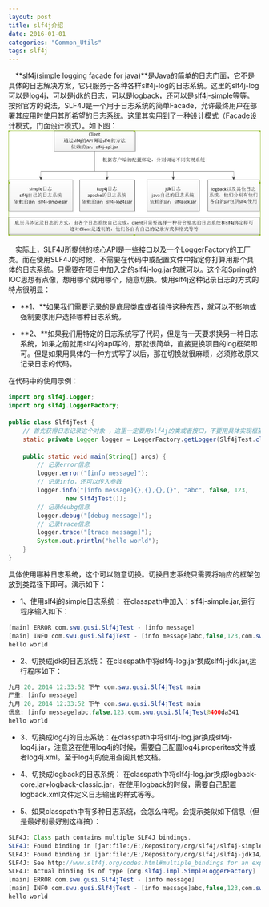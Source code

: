 ```yaml
---
layout: post
title: slf4j介绍
date: 2016-01-01
categories: "Common_Utils"
tags: slf4j
---
```

 
　**slf4j(simple logging facade for java)**是Java的简单的日志门面，它不是具体的日志解决方案，它只服务于各种各样slf4j-log的日志系统。这里的slf4j-log可以是log4j，可以是jdk的日志，可以是logback，还可以是slf4j-simple等等。按照官方的说法，SLF4J是一个用于日志系统的简单Facade，允许最终用户在部署其应用时使用其所希望的日志系统。这里其实用到了一种设计模式（Facade设计模式，门面设计模式）。如下图：
![slf4j](/assets/yoting/post/commonUtils/01.png)

　实际上，SLF4J所提供的核心API是一些接口以及一个LoggerFactory的工厂类。而在使用SLF4J的时候，不需要在代码中或配置文件中指定你打算用那个具体的日志系统。只需要在项目中加入定的slf4j-log.jar包就可以。这个和Spring的IOC思想有点像，想用哪个就用哪个，随意切换。使用slf4j这种记录日志的方式的特点很明显：

- **1、**如果我们需要记录的是底层类库或者组件这种东西，就可以不影响或强制要求用户选择哪种日志系统。

- **2、**如果我们用特定的日志系统写了代码，但是有一天要求换另一种日志系统，如果之前就用slf4j的api写的，那就很简单，直接更换项目的log框架即可。但是如果用具体的一种方式写了以后，那在切换就很麻烦，必须修改原来记录日志的代码。

在代码中的使用示例：

```java
import org.slf4j.Logger;  
import org.slf4j.LoggerFactory;  
  
public class Slf4jTest {  
    // 首先获得日志记录这个对象 ，这里一定要用slf4j的类或者接口，不要用具体实现框架的类或者接口 
    static private Logger logger = LoggerFactory.getLogger(Slf4jTest.class);  
  
    public static void main(String[] args) {  
        // 记录error信息  
        logger.error("[info message]");  
        // 记录info，还可以传入参数  
        logger.info("[info message]{},{},{},{}", "abc", false, 123,  
                new Slf4jTest());  
        // 记录deubg信息  
        logger.debug("[debug message]");  
        // 记录trace信息  
        logger.trace("[trace message]");  
        System.out.println("hello world");  
    }  
}  
```
 
具体使用哪种日志系统，这个可以随意切换。切换日志系统只需要将响应的框架包放到类路径下即可。演示如下：

- 1、使用slf4j的simple日志系统：
    在classpath中加入：slf4j-simple.jar,运行程序输入如下：

```java
[main] ERROR com.swu.gusi.Slf4jTest - [info message]
[main] INFO com.swu.gusi.Slf4jTest - [info message]abc,false,123,com.swu.gusi.Slf4jTest@503f0b70
hello world
```

- 2、切换成jdk的日志系统：
    在classpath中将slf4j-log.jar换成slf4j-jdk.jar,运行程序如下：

```java
九月 20, 2014 12:33:52 下午 com.swu.gusi.Slf4jTest main
严重: [info message]
九月 20, 2014 12:33:52 下午 com.swu.gusi.Slf4jTest main
信息: [info message]abc,false,123,com.swu.gusi.Slf4jTest@400da341
hello world
```

- 3、切换成log4j的日志系统：
    ​在classpath中将slf4j-log.jar换成slf4j-log4j.jar，注意这在使用log4j的时候，需要自己配置log4j.properites文件或者log4j.xml。至于log4j的使用查阅其他文档。

- 4、切换成logback的日志系统：
    在classpath中将slf4j-log.jar换成logback-core.jar+logback-classic.jar，在使用logback的时候，需要自己配置logback.xml文件定义日志输出的样式等等。

- 5、如果classpath中有多种日志系统，会怎么样呢。会提示类似如下信息（但是最好别最好别这样搞）：

```java
SLF4J: Class path contains multiple SLF4J bindings.
SLF4J: Found binding in [jar:file:/E:/Repository/org/slf4j/slf4j-simple/1.7.7/slf4j-simple-1.7.7.jar!/org/slf4j/impl/StaticLoggerBinder.class]
SLF4J: Found binding in [jar:file:/E:/Repository/org/slf4j/slf4j-jdk14/1.7.7/slf4j-jdk14-1.7.7.jar!/org/slf4j/impl/StaticLoggerBinder.class]
SLF4J: See http://www.slf4j.org/codes.html#multiple_bindings for an explanation.
SLF4J: Actual binding is of type [org.slf4j.impl.SimpleLoggerFactory]
[main] ERROR com.swu.gusi.Slf4jTest - [info message]
[main] INFO com.swu.gusi.Slf4jTest - [info message]abc,false,123,com.swu.gusi.Slf4jTest@10e80317
hello world
```